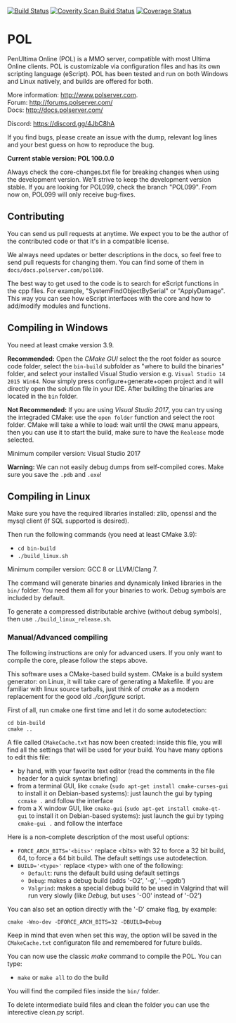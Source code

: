 [![Build Status](https://github.com/polserver/polserver/workflows/Build/badge.svg)](https://github.com/polserver/polserver/actions)
[![Coverity Scan Build Status](https://scan.coverity.com/projects/2862/badge.svg)](https://scan.coverity.com/projects/2862)
[![Coverage Status](https://coveralls.io/repos/github/polserver/polserver/badge.svg?branch=master)](https://coveralls.io/github/polserver/polserver?branch=master)

POL
=========

PenUltima Online (POL) is a MMO server, compatible with most Ultima Online clients.  POL is customizable via configuration files and has its own scripting language (eScript). POL has been tested and run on both Windows and Linux natively, and builds are offered for both.

More information: http://www.polserver.com. <br/>
Forum: http://forums.polserver.com/ <br/>
Docs: http://docs.polserver.com/

Discord: https://discord.gg/4JbC8hA

If you find bugs, please create an issue with the dump, relevant log lines and your best guess on how to reproduce the bug. 

<b>Current stable version: POL 100.0.0</b>

Always check the core-changes.txt file for breaking changes when using the development version. We'll strive to keep the development version stable. If you are looking for POL099, check the branch "POL099". From now on, POL099 will only receive bug-fixes.


Contributing
---------

You can send us pull requests at anytime. We expect you to be the author of the contributed code or that it's in a compatible license.

We always need updates or better descriptions in the docs, so feel free to send pull requests for changing them. You can find some of them in `docs/docs.polserver.com/pol100`.

The best way to get used to the code is to search for eScript functions in the cpp files. For example, "SystemFindObjectBySerial" or "ApplyDamage". This way you can see how eScript interfaces with the core and how to add/modify modules and functions.


Compiling in Windows
---------

You need at least cmake version 3.9.

**Recommended:**
Open the *CMake GUI* select the the root folder as source code folder, select
the `bin-build` subfolder as "where to build the binaries" folder, and select
your installed Visual Studio version e.g. `Visual Studio 14 2015 Win64`.
Now simply press configure+generate+open project and it will directly open
the solution file in your IDE.
After building the binaries are located in the `bin` folder.

**Not Recommended:**
If you are using *Visual Studio 2017*, you can try using the integraded CMake:
use the `open folder` function and select the root folder. CMake will take a
while to load: wait until the `CMAKE` manu appears, then you can use it to
start the build, make sure to have the `Realease` mode selected.

Minimum compiler version: Visual Studio 2017

<b>Warning:</b> We can not easily debug dumps from self-compiled cores. Make sure you save the `.pdb` and `.exe`!
 
Compiling in Linux
----------

Make sure you have the required libraries installed: zlib, openssl and the mysql client (if SQL supported is desired).

Then run the following commands (you need at least CMake 3.9):
* `cd bin-build`
* `./build_linux.sh`

Minimum compiler version: GCC 8 or LLVM/Clang 7.

The command will generate binaries and dynamicaly linked libraries in the `bin/` folder. You need them all for your binaries to work. Debug symbols are included by default.

To generate a compressed distributable archive (without debug symbols), then use `./build_linux_release.sh`.

### Manual/Advanced compiling

The following instructions are only for advanced users. If you only want to compile the core, please follow the steps above.

This software uses a CMake-based build system. CMake is a build system generator: on Linux, it will take care of generating a Makefile.
If you are familiar with linux source tarballs, just think of *cmake* as a modern replacement for the good old *./configure* script.

First of all, run cmake one first time and let it do some autodetection:
```
cd bin-build
cmake ..
```

A file called `CMakeCache.txt` has now been created: inside this file, you will find all the settings that will be used for your build. You have many options to edit this file:
* by hand, with your favorite text editor (read the comments in the file header for a quick syntax briefing)
* from a terminal GUI, like `ccmake` (`sudo apt-get install cmake-curses-gui` to install it on Debian-based systems): just launch the gui by typing `ccmake .` and follow the interface
* from a X window GUI, like `cmake-gui` (`sudo apt-get install cmake-qt-gui` to install it on Debian-based systems): just launch the gui by typing `cmake-gui .` and follow the interface

Here is a non-complete description of the most useful options:
* `FORCE_ARCH_BITS='<bits>'` replace \<bits\> with 32 to force a 32 bit build, 64, to force a 64 bit build. The default settings use autodetection.
* `BUILD='<type>'` replace \<type\> with one of the following:
  * `Default`: runs the default build using default settings
  * `Debug`: makes a debug build (adds '-O2', '-g', '--ggdb')
  * `Valgrind`: makes a special debug build to be used in Valgrind that will run very slowly (like *Debug*, but uses '-O0' instead of '-O2')

You can also set an option directly with the '-D' cmake flag, by example:
```
cmake -Wno-dev -DFORCE_ARCH_BITS=32 -DBUILD=Debug
```
Keep in mind that even when set this way, the option will be saved in the `CMakeCache.txt` configuraton file and remembered for future builds.

You can now use the classic *make* command to compile the POL. You can type:
* `make` or `make all` to do the build

You will find the compiled files inside the `bin/` folder.

To delete intermediate build files and clean the folder you can use the
interective clean.py script.

